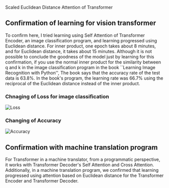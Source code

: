 Scaled Euclidean Distance Attention of Transformer

## Confirmation of learning for vision transformer

To confirm here, I tried learning using Self Attention of Transformer Encoder, an image classification program, and learning progressed using Euclidean distance. For inner product, one epoch takes about 8 minutes, and for Euclidean distance, it takes about 15 minutes. Although it is not possible to conclude the goodness of the model just by learning for this confirmation, if you use the normal inner product for the similarity between q and k in the image classification program in the book ``Learning Image Recognition with Python'', The book says that the accuracy rate of the test data is 63.8%. In the book's program, the learning rate was 66.7% using the reciprocal of the Euclidean distance instead of the inner product.

### Chnaging of Loss for image classification

![Loss](https://github.com/toshiouchi/ScaledEuclideanDistanceAttention/assets/121741811/abc71db8-400c-48e2-b328-cf8bef12c8bd)

### Changing of Accuracy

![Accuracy](https://github.com/toshiouchi/ScaledEuclideanDistanceAttention/assets/121741811/1d1d8a85-1c49-4c64-a514-7f3b27370918)

## Confirmation with machine translation program

For Transformer in a machine translator, from a programmatic perspective, it works with Transformer Decoder's Self Attention and Cross Attention. Additionally, in a machine translation program, we confirmed that learning progressed using attention based on Euclidean distance for the Transformer Encoder and Transformer Decoder.
